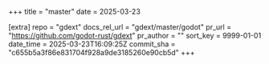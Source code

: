 +++
title = "master"
date = 2025-03-23

[extra]
repo = "gdext"
docs_rel_url = "gdext/master/godot"
pr_url = "https://github.com/godot-rust/gdext"
pr_author = ""
sort_key = 9999-01-01
date_time = 2025-03-23T16:09:25Z
commit_sha = "c655b5a3f86e831704f928a9de3185260e90cb5d"
+++


